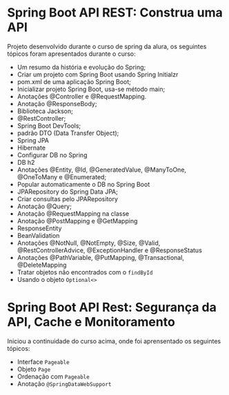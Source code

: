 # Spring Boot API REST: Construa uma API

Projeto desenvolvido durante o curso de spring da alura, os seguintes tópicos foram apresentados durante o curso:
* Um resumo da história e evolução do Spring;
* Criar um projeto com Spring Boot usando Spring Initialzr
* pom.xml de uma aplicação Spring Boot;
* Inicializar projeto Spring Boot, usa-se método main;
* Anotações @Controller e @RequestMapping.
* Anotação @ResponseBody;
* Biblioteca Jackson;
* @RestController;
* Spring Boot DevTools;
* padrão DTO (Data Transfer Object);
* Spring JPA
* Hibernate
* Configurar DB no Spring
* DB h2
* Anotações @Entity, @Id, @GeneratedValue, @ManyToOne, @OneToMany e @Enumerated;
* Popular automaticamente o DB no Spring Boot
* JPARepository do Spring Data JPA; 
* Criar consultas pelo JPARepository
* Anotação @Query;
* Anotação @RequestMapping na classe
* Anotação @PostMapping e @GetMapping
* ResponseEntity
* BeanValidation
* Anotações @NotNull, @NotEmpty, @Size, @Valid, @RestControllerAdvice, @ExceptionHandler e @ResponseStatus
* Anotações @PathVariable, @PutMapping, @Transactional, @DeleteMapping
* Tratar objetos não encontrados com o `findById`
* Usando o objeto `Optional<>`

# Spring Boot API Rest: Segurança da API, Cache e Monitoramento

Iniciou a continuidade do curso acima, onde foi aprensentado os seguintes tópicos:
* Interface `Pageable`
* Objeto `Page`
* Ordenação com `Pageable`
* Anotação `@SpringDataWebSupport`